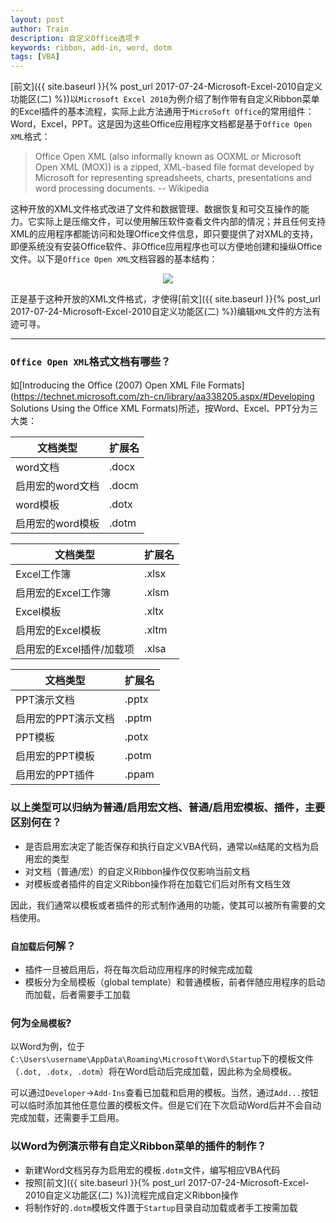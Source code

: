 ```yaml
---
layout: post
author: Train
description: 自定义Office选项卡
keywords: ribbon, add-in, word, dotm
tags: [VBA]
---
```


[前文]({{ site.baseurl }}{% post_url 2017-07-24-Microsoft-Excel-2010自定义功能区(二) %})以`Microsoft Excel 2010`为例介绍了制作带有自定义Ribbon菜单的Excel插件的基本流程，实际上此方法通用于`MicroSoft Office`的常用组件：Word，Excel，PPT。这是因为这些Office应用程序文档都是基于`Office Open XML`格式：

> Office Open XML (also informally known as OOXML or Microsoft Open XML (MOX)) is a zipped, XML-based file format developed by Microsoft for representing spreadsheets, charts, presentations and word processing documents.
> -- Wikipedia

这种开放的XML文件格式改进了文件和数据管理、数据恢复和可交互操作的能力。它实际上是压缩文件，可以使用解压软件查看文件内部的情况；并且任何支持XML的应用程序都能访问和处理Office文件信息，即只要提供了对XML的支持，即便系统没有安装Office软件、非Office应用程序也可以方便地创建和操纵Office文件。以下是`Office Open XML`文档容器的基本结构：

<div align='center'><img src="https://i-technet.sec.s-msft.com/dynimg/IC132707.gif"></div>

正是基于这种开放的XML文件格式，才使得[前文]({{ site.baseurl }}{% post_url 2017-07-24-Microsoft-Excel-2010自定义功能区(二) %})编辑`XML`文件的方法有迹可寻。

---

### `Office Open XML`格式文档有哪些？

如[Introducing the Office (2007) Open XML File Formats](https://technet.microsoft.com/zh-cn/library/aa338205.aspx/#Developing Solutions Using the Office XML Formats)所述，按Word、Excel、PPT分为三大类：

文档类型 | 扩展名
--- | ---
word文档 | .docx
启用宏的word文档 | .docm
word模板 | .dotx
启用宏的word模板 | .dotm

文档类型 | 扩展名
--- | ---
Excel工作簿 | .xlsx
启用宏的Excel工作簿 | .xlsm
Excel模板 | .xltx
启用宏的Excel模板 | .xltm
启用宏的Excel插件/加载项 | .xlsa

文档类型 | 扩展名
--- | ---
PPT演示文档 | .pptx
启用宏的PPT演示文档 | .pptm
PPT模板 | .potx
启用宏的PPT模板 | .potm
启用宏的PPT插件 | .ppam


### 以上类型可以归纳为普通/启用宏文档、普通/启用宏模板、插件，主要区别何在？

* 是否启用宏决定了能否保存和执行自定义VBA代码，通常以`m`结尾的文档为启用宏的类型
* 对文档（普通/宏）的自定义Ribbon操作仅仅影响当前文档
* 对模板或者插件的自定义Ribbon操作将在加载它们后对所有文档生效

因此，我们通常以模板或者插件的形式制作通用的功能，使其可以被所有需要的文档使用。

### `自加载后`何解？

* 插件一旦被启用后，将在每次启动应用程序的时候完成加载
* 模板分为全局模板（global template）和普通模板，前者伴随应用程序的启动而加载，后者需要手工加载

### 何为`全局模板`?

以Word为例，位于`C:\Users\username\AppData\Roaming\Microsoft\Word\Startup`下的模板文件（`.dot, .dotx, .dotm`）将在Word启动后完成加载，因此称为全局模板。

可以通过`Developer`->`Add-Ins`查看已加载和启用的模板。当然，通过`Add...`按钮可以临时添加其他任意位置的模板文件。但是它们在下次启动Word后并不会自动完成加载，还需要手工启用。

### 以Word为例演示带有自定义Ribbon菜单的插件的制作？

* 新建Word文档另存为启用宏的模板`.dotm`文件，编写相应VBA代码
* 按照[前文]({{ site.baseurl }}{% post_url 2017-07-24-Microsoft-Excel-2010自定义功能区(二) %})流程完成自定义Ribbon操作
* 将制作好的`.dotm`模板文件置于`Startup`目录自动加载或者手工按需加载
